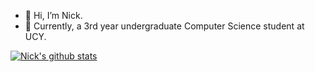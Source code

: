 - 👋 Hi, I’m Nick.
- 👀 Currently, a 3rd year undergraduate Computer Science student at UCY.



[![Nick's github stats](https://github-readme-stats.vercel.app/api?username=nstavr04&count_private=true&show_icons=true&theme=radical&hide_rank=false)](https://github.com/anuraghazra/github-readme-stats)
